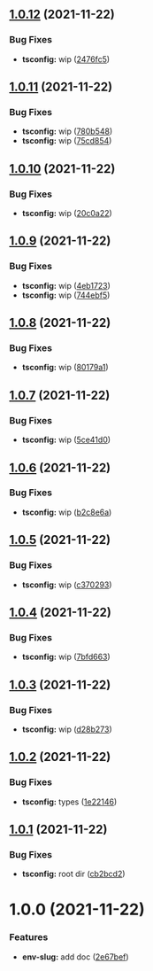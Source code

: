 ## [1.0.12](https://github.com/SocialGouv/env-slug/compare/v1.0.11...v1.0.12) (2021-11-22)


### Bug Fixes

* **tsconfig:** wip ([2476fc5](https://github.com/SocialGouv/env-slug/commit/2476fc54ec11487db66d3cf80d6a88be62e3f5cb))

## [1.0.11](https://github.com/SocialGouv/env-slug/compare/v1.0.10...v1.0.11) (2021-11-22)


### Bug Fixes

* **tsconfig:** wip ([780b548](https://github.com/SocialGouv/env-slug/commit/780b548c7fbc494e58a5d6de4f5c8c18bd82f130))
* **tsconfig:** wip ([75cd854](https://github.com/SocialGouv/env-slug/commit/75cd8546a2d1bb1fd3274c8a4abfc037e387a846))

## [1.0.10](https://github.com/SocialGouv/env-slug/compare/v1.0.9...v1.0.10) (2021-11-22)


### Bug Fixes

* **tsconfig:** wip ([20c0a22](https://github.com/SocialGouv/env-slug/commit/20c0a22c3fdf56d6dffdff045488d7f2ab741670))

## [1.0.9](https://github.com/SocialGouv/env-slug/compare/v1.0.8...v1.0.9) (2021-11-22)


### Bug Fixes

* **tsconfig:** wip ([4eb1723](https://github.com/SocialGouv/env-slug/commit/4eb17235d2d79843cde010fa7653a59bf54dbcf3))
* **tsconfig:** wip ([744ebf5](https://github.com/SocialGouv/env-slug/commit/744ebf5b2a7edf795ef0b2f7e3df60dfdae971c5))

## [1.0.8](https://github.com/SocialGouv/env-slug/compare/v1.0.7...v1.0.8) (2021-11-22)


### Bug Fixes

* **tsconfig:** wip ([80179a1](https://github.com/SocialGouv/env-slug/commit/80179a113f9aac1911a6f64386d98f6e68582e49))

## [1.0.7](https://github.com/SocialGouv/env-slug/compare/v1.0.6...v1.0.7) (2021-11-22)


### Bug Fixes

* **tsconfig:** wip ([5ce41d0](https://github.com/SocialGouv/env-slug/commit/5ce41d041c0e245c908135f87222d95a2bb52514))

## [1.0.6](https://github.com/SocialGouv/env-slug/compare/v1.0.5...v1.0.6) (2021-11-22)


### Bug Fixes

* **tsconfig:** wip ([b2c8e6a](https://github.com/SocialGouv/env-slug/commit/b2c8e6a4284dfa6602638538dcc41a2d5883d8c0))

## [1.0.5](https://github.com/SocialGouv/env-slug/compare/v1.0.4...v1.0.5) (2021-11-22)


### Bug Fixes

* **tsconfig:** wip ([c370293](https://github.com/SocialGouv/env-slug/commit/c370293da8b345677608a3f024adc3e94110e3b0))

## [1.0.4](https://github.com/SocialGouv/env-slug/compare/v1.0.3...v1.0.4) (2021-11-22)


### Bug Fixes

* **tsconfig:** wip ([7bfd663](https://github.com/SocialGouv/env-slug/commit/7bfd663367cc0cd25af85947fb857f09c7a7f2fa))

## [1.0.3](https://github.com/SocialGouv/env-slug/compare/v1.0.2...v1.0.3) (2021-11-22)


### Bug Fixes

* **tsconfig:** wip ([d28b273](https://github.com/SocialGouv/env-slug/commit/d28b273bd6e4c5a986687c2f080bdc70c56c8a6a))

## [1.0.2](https://github.com/SocialGouv/env-slug/compare/v1.0.1...v1.0.2) (2021-11-22)


### Bug Fixes

* **tsconfig:** types ([1e22146](https://github.com/SocialGouv/env-slug/commit/1e221468386086bb1dd890b3a3345690e1a182b5))

## [1.0.1](https://github.com/SocialGouv/env-slug/compare/v1.0.0...v1.0.1) (2021-11-22)


### Bug Fixes

* **tsconfig:** root dir ([cb2bcd2](https://github.com/SocialGouv/env-slug/commit/cb2bcd2bab92321a22a6c81f6af6daace3107e49))

# 1.0.0 (2021-11-22)


### Features

* **env-slug:** add doc ([2e67bef](https://github.com/SocialGouv/env-slug/commit/2e67bef7417597bf79b87a28f143859cf3ab514e))

